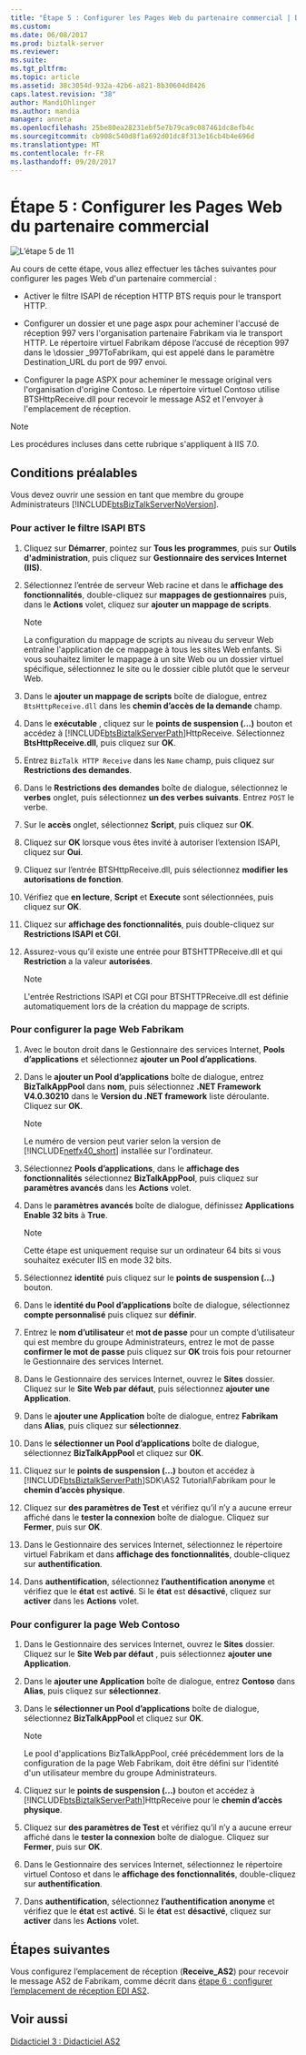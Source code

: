 ```yaml
---
title: "Étape 5 : Configurer les Pages Web du partenaire commercial | Documents Microsoft"
ms.custom: 
ms.date: 06/08/2017
ms.prod: biztalk-server
ms.reviewer: 
ms.suite: 
ms.tgt_pltfrm: 
ms.topic: article
ms.assetid: 38c3054d-932a-42b6-a821-8b30604d8426
caps.latest.revision: "38"
author: MandiOhlinger
ms.author: mandia
manager: anneta
ms.openlocfilehash: 25be80ea28231ebf5e7b79ca9c087461dc8efb4c
ms.sourcegitcommit: cb908c540d8f1a692d01dc8f313e16cb4b4e696d
ms.translationtype: MT
ms.contentlocale: fr-FR
ms.lasthandoff: 09/20/2017
---
```

# <a name="step-5-configure-the-trading-partner-web-pages"></a>Étape 5 : Configurer les Pages Web du partenaire commercial
![L’étape 5 de 11](../core/media/tut-step5-of-11.gif "Tut_Step5_of_11")  
  
 Au cours de cette étape, vous allez effectuer les tâches suivantes pour configurer les pages Web d'un partenaire commercial :  
  
-   Activer le filtre ISAPI de réception HTTP BTS requis pour le transport HTTP.  
  
-   Configurer un dossier et une page aspx pour acheminer l'accusé de réception 997 vers l'organisation partenaire Fabrikam via le transport HTTP. Le répertoire virtuel Fabrikam dépose l’accusé de réception 997 dans le \\dossier _997ToFabrikam, qui est appelé dans le paramètre Destination_URL du port de 997 envoi.  
  
-   Configurer la page ASPX pour acheminer le message original vers l'organisation d'origine Contoso. Le répertoire virtuel Contoso utilise BTSHttpReceive.dll pour recevoir le message AS2 et l'envoyer à l'emplacement de réception.  
  
> [!NOTE]
>  Les procédures incluses dans cette rubrique s'appliquent à IIS 7.0.  
  
## <a name="prerequisites"></a>Conditions préalables  
 Vous devez ouvrir une session en tant que membre du groupe Administrateurs [!INCLUDE[btsBizTalkServerNoVersion](../includes/btsbiztalkservernoversion-md.md)].  
  
### <a name="to-enable-the-bts-isapi-filter"></a>Pour activer le filtre ISAPI BTS  
  
1.  Cliquez sur **Démarrer**, pointez sur **Tous les programmes**, puis sur **Outils d'administration**, puis cliquez sur **Gestionnaire des services Internet (IIS)**.  
  
2.  Sélectionnez l’entrée de serveur Web racine et dans le **affichage des fonctionnalités**, double-cliquez sur **mappages de gestionnaires** puis, dans le **Actions** volet, cliquez sur **ajouter un mappage de scripts**.  
  
    > [!NOTE]
    >  La configuration du mappage de scripts au niveau du serveur Web entraîne l'application de ce mappage à tous les sites Web enfants. Si vous souhaitez limiter le mappage à un site Web ou un dossier virtuel spécifique, sélectionnez le site ou le dossier cible plutôt que le serveur Web.  
  
3.  Dans le **ajouter un mappage de scripts** boîte de dialogue, entrez `BtsHttpReceive.dll` dans les **chemin d’accès de la demande** champ.  
  
4.  Dans le **exécutable** , cliquez sur le **points de suspension (...)**  bouton et accédez à [!INCLUDE[btsBiztalkServerPath](../includes/btsbiztalkserverpath-md.md)]HttpReceive. Sélectionnez **BtsHttpReceive.dll**, puis cliquez sur **OK**.  
  
5.  Entrez `BizTalk HTTP Receive` dans les `Name` champ, puis cliquez sur **Restrictions des demandes**.  
  
6.  Dans le **Restrictions des demandes** boîte de dialogue, sélectionnez le **verbes** onglet, puis sélectionnez **un des verbes suivants**. Entrez `POST` le verbe.  
  
7.  Sur le **accès** onglet, sélectionnez **Script**, puis cliquez sur **OK**.  
  
8.  Cliquez sur **OK** lorsque vous êtes invité à autoriser l’extension ISAPI, cliquez sur **Oui**.  
  
9. Cliquez sur l’entrée BTSHttpReceive.dll, puis sélectionnez **modifier les autorisations de fonction**.  
  
10. Vérifiez que **en lecture**, **Script** et **Execute** sont sélectionnées, puis cliquez sur **OK**.  
  
11. Cliquez sur **affichage des fonctionnalités**, puis double-cliquez sur **Restrictions ISAPI et CGI**.  
  
12. Assurez-vous qu’il existe une entrée pour BTSHTTPReceive.dll et qui **Restriction** a la valeur **autorisées**.  
  
    > [!NOTE]
    >  L'entrée Restrictions ISAPI et CGI pour BTSHTTPReceive.dll est définie automatiquement lors de la création du mappage de scripts.  
  
### <a name="to-configure-the-fabrikam-web-page"></a>Pour configurer la page Web Fabrikam  
  
1.  Avec le bouton droit dans le Gestionnaire des services Internet, **Pools d’applications** et sélectionnez **ajouter un Pool d’applications**.  
  
2.  Dans le **ajouter un Pool d’applications** boîte de dialogue, entrez **BizTalkAppPool** dans **nom**, puis sélectionnez **.NET Framework V4.0.30210** dans le **Version du .NET framework** liste déroulante. Cliquez sur **OK**.  
  
    > [!NOTE]
    >  Le numéro de version peut varier selon la version de [!INCLUDE[netfx40_short](../includes/netfx40-short-md.md)] installée sur l'ordinateur.  
  
3.  Sélectionnez **Pools d’applications**, dans le **affichage des fonctionnalités** sélectionnez **BizTalkAppPool**, puis cliquez sur **paramètres avancés** dans les  **Actions** volet.  
  
4.  Dans le **paramètres avancés** boîte de dialogue, définissez **Applications Enable 32 bits** à **True**.  
  
    > [!NOTE]
    >  Cette étape est uniquement requise sur un ordinateur 64 bits si vous souhaitez exécuter IIS en mode 32 bits.  
  
5.  Sélectionnez **identité** puis cliquez sur le **points de suspension (...)**  bouton.  
  
6.  Dans le **identité du Pool d’applications** boîte de dialogue, sélectionnez **compte personnalisé** puis cliquez sur **définir**.  
  
7.  Entrez le **nom d’utilisateur** et **mot de passe** pour un compte d’utilisateur qui est membre du groupe Administrateurs, entrez le mot de passe **confirmer le mot de passe** puis cliquez sur **OK** trois fois pour retourner le Gestionnaire des services Internet.  
  
8.  Dans le Gestionnaire des services Internet, ouvrez le **Sites** dossier. Cliquez sur le **Site Web par défaut**, puis sélectionnez **ajouter une Application**.  
  
9. Dans le **ajouter une Application** boîte de dialogue, entrez **Fabrikam** dans **Alias**, puis cliquez sur **sélectionnez**.  
  
10. Dans le **sélectionner un Pool d’applications** boîte de dialogue, sélectionnez **BizTalkAppPool** et cliquez sur **OK**.  
  
11. Cliquez sur le **points de suspension (...)**  bouton et accédez à [!INCLUDE[btsBiztalkServerPath](../includes/btsbiztalkserverpath-md.md)]SDK\AS2 Tutorial\Fabrikam pour le **chemin d’accès physique**.  
  
12. Cliquez sur **des paramètres de Test** et vérifiez qu’il n’y a aucune erreur affiché dans le **tester la connexion** boîte de dialogue. Cliquez sur **Fermer**, puis sur **OK**.  
  
13. Dans le Gestionnaire des services Internet, sélectionnez le répertoire virtuel Fabrikam et dans **affichage des fonctionnalités**, double-cliquez sur **authentification**.  
  
14. Dans **authentification**, sélectionnez **l’authentification anonyme** et vérifiez que le **état** est **activé**. Si le **état** est **désactivé**, cliquez sur **activer** dans les **Actions** volet.  
  
### <a name="to-configure-the-contoso-web-page"></a>Pour configurer la page Web Contoso  
  
1.  Dans le Gestionnaire des services Internet, ouvrez le **Sites** dossier. Cliquez sur le **Site Web par défaut** , puis sélectionnez **ajouter une Application**.  
  
2.  Dans le **ajouter une Application** boîte de dialogue, entrez **Contoso** dans **Alias**, puis cliquez sur **sélectionnez**.  
  
3.  Dans le **sélectionner un Pool d’applications** boîte de dialogue, sélectionnez **BizTalkAppPool** et cliquez sur **OK**.  
  
    > [!NOTE]
    >  Le pool d'applications BizTalkAppPool, créé précédemment lors de la configuration de la page Web Fabrikam, doit être défini sur l'identité d'un utilisateur membre du groupe Administrateurs.  
  
4.  Cliquez sur le **points de suspension (...)**  bouton et accédez à [!INCLUDE[btsBiztalkServerPath](../includes/btsbiztalkserverpath-md.md)]HttpReceive pour le **chemin d’accès physique**.  
  
5.  Cliquez sur **des paramètres de Test** et vérifiez qu’il n’y a aucune erreur affiché dans le **tester la connexion** boîte de dialogue. Cliquez sur **Fermer**, puis sur **OK**.  
  
6.  Dans le Gestionnaire des services Internet, sélectionnez le répertoire virtuel Contoso et dans le **affichage des fonctionnalités**, double-cliquez sur **authentification**.  
  
7.  Dans **authentification**, sélectionnez **l’authentification anonyme** et vérifiez que le **état** est **activé**. Si le **état** est **désactivé**, cliquez sur **activer** dans les **Actions** volet.  
  
## <a name="next-steps"></a>Étapes suivantes  
 Vous configurez l’emplacement de réception (**Receive_AS2**) pour recevoir le message AS2 de Fabrikam, comme décrit dans [étape 6 : configurer l’emplacement de réception EDI AS2](../core/step-6-configure-the-edi-as2-receive-location.md).  
  
## <a name="see-also"></a>Voir aussi  
 [Didacticiel 3 : Didacticiel AS2](../core/tutorial-3-as2-tutorial.md)